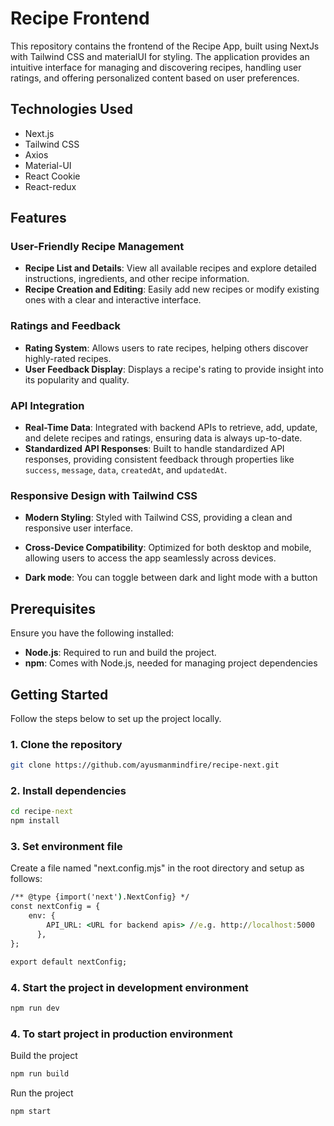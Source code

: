 # Recipe Frontend

This repository contains the frontend of the Recipe App, built using NextJs with Tailwind CSS and materialUI for styling. The application provides an intuitive interface for managing and discovering recipes, handling user ratings, and offering personalized content based on user preferences.

## Technologies Used
- Next.js
- Tailwind CSS
- Axios
- Material-UI
- React Cookie
- React-redux

## Features

### User-Friendly Recipe Management
- **Recipe List and Details**: View all available recipes and explore detailed instructions, ingredients, and other recipe information.
- **Recipe Creation and Editing**: Easily add new recipes or modify existing ones with a clear and interactive interface.

### Ratings and Feedback
- **Rating System**: Allows users to rate recipes, helping others discover highly-rated recipes.
- **User Feedback Display**: Displays a recipe's rating to provide insight into its popularity and quality.

### API Integration
- **Real-Time Data**: Integrated with backend APIs to retrieve, add, update, and delete recipes and ratings, ensuring data is always up-to-date.
- **Standardized API Responses**: Built to handle standardized API responses, providing consistent feedback through properties like `success`, `message`, `data`, `createdAt`, and `updatedAt`.

### Responsive Design with Tailwind CSS
- **Modern Styling**: Styled with Tailwind CSS, providing a clean and responsive user interface.
- **Cross-Device Compatibility**: Optimized for both desktop and mobile, allowing users to access the app seamlessly across devices.

- **Dark mode**: You can toggle between dark and light mode with a button

## Prerequisites

Ensure you have the following installed:
- **Node.js**: Required to run and build the project.
- **npm**: Comes with Node.js, needed for managing project dependencies

## Getting Started

Follow the steps below to set up the project locally.

### 1. Clone the repository

```bash
git clone https://github.com/ayusmanmindfire/recipe-next.git
```

### 2. Install dependencies

```cmd
cd recipe-next
npm install
```

### 3. Set environment file
Create a file named "next.config.mjs" in the root directory and setup as follows:

```cmd
/** @type {import('next').NextConfig} */
const nextConfig = {
    env: {
        API_URL: <URL for backend apis> //e.g. http://localhost:5000
      },
};

export default nextConfig;
```

### 4. Start the project in development environment
```cmd
npm run dev
```

### 4. To start project in production environment
Build the project
```cmd
npm run build
```
Run the project
```cmd
npm start
```


